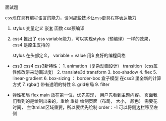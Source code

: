 面试题

css现在具有编程语言的能力，请问那些技术让css更具程序表达能力

1. stylus  变量定义 嵌套 函数  css预编译
2. css4 推出了 css variable能力，可以实现stylus（预编译）一样的效果，css4 是原生支持的

    stylus 在头部定义， variable = value
    用$ 良好的编程风格
- css3 css4
    css3新特性：
        1. animation（复杂动画设计）  transition（css属性修改带来动画过度）
        2. translate3d transform
        3. box-shadow
        4. flex
        5. linear-gradient
        6. box-sizing ： border-box  盒子模型 在css3 里全新的计算方式
        7. rgba() 带有透明的特性
        8. grid布局 
        9. filter

- 弹性布局 flex 
    main 放在第一位，优先实现， 用户先看到主题内容。
    页面我们看到的是绘制出来的，重绘 重排
    绘制页面（布局， 大小， 颜色） 需要花时间， 主体mian区域重要，所以要优先绘制
    order：-1 可以将侧边栏移至左侧

